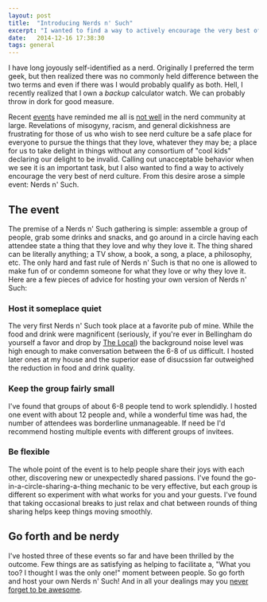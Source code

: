 ```yaml
---
layout: post
title:  "Introducing Nerds n' Such"
excerpt: "I wanted to find a way to actively encourage the very best of nerd culture. From this desire arose a simple event: Nerds n' Such."
date:   2014-12-16 17:38:30
tags: general
---
```


I have long joyously self-identified as a nerd. Originally I preferred the term
geek, but then realized there was no commonly held difference between the two
terms and even if there was I would probably qualify as both. Hell, I recently
realized that I own a *backup* calculator watch. We can probably throw in dork
for good measure.

Recent [events][gamergate] have reminded me all is [not well][softwareMisogyny]
in the nerd community at large. Revelations of misogyny, racism, and general
dickishness are frustrating for those of us who wish to see nerd culture be a
safe place for everyone to pursue the things that they love, whatever they may
be; a place for us to take delight in things without any consortium of "cool
kids" declaring our delight to be invalid. Calling out unacceptable behavior
when we see it is an important task, but I also wanted to find a way to actively
encourage the very best of nerd culture. From this desire arose a simple event:
Nerds n' Such.

## The event

The premise of a Nerds n' Such gathering is simple: assemble a group of people,
grab some drinks and snacks, and go around in a circle having each attendee
state a thing that they love and why they love it. The thing shared can be
literally anything; a TV show, a book, a song, a place, a philosophy, etc. The
only hard and fast rule of Nerds n' Such is that no one is allowed to make fun
of or condemn someone for what they love or why they love it. Here are a few
pieces of advice for hosting your own version of Nerds n' Such:

### Host it someplace quiet

The very first Nerds n' Such took place at a favorite pub of mine. While the
food and drink were magnificent (seriously, if you're ever in Bellingham do
yourself a favor and drop by [The Local][local]) the background noise level was
high enough to make conversation between the 6-8 of us difficult. I hosted
later ones at my house and the superior ease of disucssion far outweighed the
reduction in food and drink quality.

### Keep the group fairly small

I've found that groups of about 6-8 people tend to work splendidly. I hosted one
event with about 12 people and, while a wonderful time was had, the number of
attendees was borderline unmanageable. If need be I'd recommend hosting multiple
events with different groups of invitees.

### Be flexible

The whole point of the event is to help people share their joys with each other,
discovering new or unexpectedly shared passions. I've found the
go-in-a-circle-sharing-a-thing mechanic to be very effective, but each group is
different so experiment with what works for you and your guests. I've found that
taking occasional breaks to just relax and chat between rounds of thing sharing
helps keep things moving smoothly.

## Go forth and be nerdy

I've hosted three of these events so far and have been thrilled by the outcome.
Few things are as satisfying as helping to facilitate a, "What you too?  I
thought I was the only one!" moment between people. So go forth and host your
own Nerds n' Such! And in all your dealings may you [never forget to be
awesome][dftba]. 


[gamergate]: http://gawker.com/what-is-gamergate-and-why-an-explainer-for-non-geeks-1642909080
[softwareMisogyny]: http://www.bloomberg.com/news/2014-11-13/code-of-silicon-valley-minority-you-can-t-be-angry-.html
[local]: https://www.facebook.com/TheLocalPublicHouseBellingham
[dftba]: https://www.youtube.com/watch?v=FyQi79aYfxU
